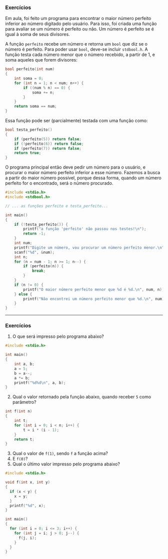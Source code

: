 ### Exercícios

Em aula, foi feito um programa para encontrar o maior número perfeito inferior ao número digitado pelo usuário.
Para isso, foi criada uma função para avaliar se um número é perfeito ou não.
Um número é perfeito se é igual à soma de seus divisores.

A função `perfeito` recebe um número e retorna um `bool` que diz se o número é perfeito.
Para poder usar `bool`, deve-se incluir `stdbool.h`.
A função testa cada número menor que o número recebido, a partir de 1, e soma aqueles que forem divisores:
```c
bool perfeito(int num)
{
    int soma = 0;
    for (int n = 1; n < num; n++) {
        if ((num % n) == 0) {
            soma += n;
        }
    }
    return soma == num;
}
```

Essa função pode ser (parcialmente) testada com uma função como:
```c
bool testa_perfeito()
{
    if (perfeito(5)) return false;
    if (!perfeito(6)) return false;
    if (perfeito(7)) return false;
    return true;
}
```
O programa principal então deve pedir um número para o usuário, e procurar o maior número perfeito inferior a esse número. Fazemos a busca a partir do maior número possível, porque dessa forma, quando um número perfeito for o encontrado, será o número procurado.
```c
#include <stdio.h>
#include <stdbool.h>

// ... as funções perfeito e testa_perfeito...

int main()
{
    if (!testa_perfeito()) {
        printf("a função 'perfeito' não passou nos testes!\n");
        return -1;
    }
    int num;
    printf("Digite um número, vou procurar um número perfeito menor.\n");
    scanf("%d", &num);
    int n;
    for (n = num - 1; n >= 1; n--) {
        if (perfeito(n)) {
            break;
        }
    }
    if (n != 0) {
        printf("O maior número perfeito menor que %d é %d.\n", num, n);
    } else {
        printf("Não encontrei um número perfeito menor que %d.\n", num);
    }
}
```

* * *

### Exercícios

1. O que será impresso pelo programa abaixo?
```c
#include <stdio.h>

int main()
{
    int a, b;
    a = 5;
    b = a--;
    a *= b;
    printf("%d%d\n", a, b);
}
```
2. Qual o valor retornado pela função abaixo, quando receber `5` como parâmetro?
```c
int f(int n)
{
    int t;
    for (int i = 0; i < n; i++) {
        t = i * (i - 1);
    }
    return t;
}
```
3. Qual o valor de `f(1)`, sendo `f` a função acima?
4. E `f(0)`?
5. Qual o último valor impresso pelo programa abaixo?
```c
#include <stdio.h>

void f(int x, int y)
{
  if (x < y) {
    x = y;
  } 
  printf("%d", x);
}

int main()
{
  for (int i = 0; i <= 3; i++) {
    for (int j = i; j > 0; j--) {
      f(j, i);
    }
  }
}
```
